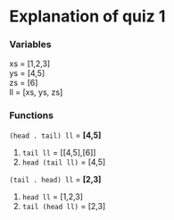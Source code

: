 # Explanation of quiz 1

### Variables
xs = [1,2,3]  
ys = [4,5]  
zs = [6]  
ll = [xs, ys, zs]  

### Functions
`(head . tail) ll` = **[4,5]**  
1. `tail ll` = [[4,5],[6]]   
2. `head (tail ll)` = [4,5]  
  
`(tail . head) ll` = **[2,3]**
1. `head ll` = [1,2,3]  
2. `tail (head ll)` = [2,3]
